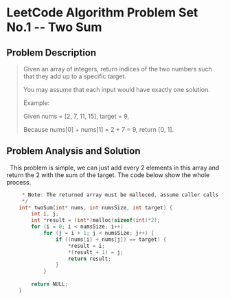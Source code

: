 # LeetCode Algorithm Problem Set No.1 -- Two Sum #

## Problem Description ##

> Given an array of integers, return indices of the two numbers such that they add up to a specific target.
> 
> You may assume that each input would have exactly one solution.
> 
> Example:
> 
> 	 Given nums = [2, 7, 11, 15], target = 9,
> 	 
> 	 Because nums[0] + nums[1] = 2 + 7 = 9,
> 	 return [0, 1].

## Problem Analysis and Solution ##

&nbsp;&nbsp;This problem is simple, we can just add every 2 elements in this array and return the 2 with the sum of the target. The code below show the whole process.

````c	/**
	 * Note: The returned array must be malloced, assume caller calls free().
	 */
	int* twoSum(int* nums, int numsSize, int target) {
	    int i, j;
	    int *result = (int*)malloc(sizeof(int)*2);
	    for (i = 0; i < numsSize; i++)
	    	for (j = i + 1; j < numsSize; j++) {
	    		if ((nums[i] + nums[j]) == target) {
	    			*result = i;
	    			*(result + 1) = j;
	    			return result;
	    		}
	    	}
	    	
	    return NULL;
	}
````